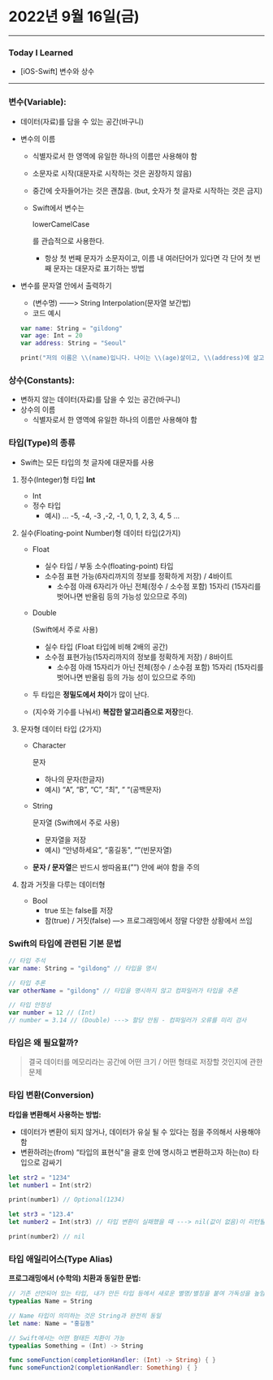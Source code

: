 # 2022년 9월 16일(금)

---

### Today I Learned

- [iOS-Swift] 변수와 상수 

---

### **변수(Variable):**

- 데이터(자료)를 담을 수 있는 공간(바구니)

- 변수의 이름

  - 식별자로서 한 영역에 유일한 하나의 이름만 사용해야 함

  - 소문자로 시작(대문자로 시작하는 것은 권장하지 않음)

  - 중간에 숫자들어가는 것은 괜찮음. (but, 숫자가 첫 글자로 시작하는 것은 금지)

  - Swift에서 변수는 

    lowerCamelCase

    를 관습적으로 사용한다.

    - 항상 첫 번째 문자가 소문자이고, 이름 내 여러단어가 있다면 각 단어 첫 번째 문자는 대문자로 표기하는 방법

- 변수를 문자열 안에서 출력하기

  - \(변수명) ——> String Interpolation(문자열 보간법)
  - 코드 예시

  ```swift
  var name: String = "gildong"
  var age: Int = 20 
  var address: String = "Seoul"
  
  print("저의 이름은 \\(name)입니다. 나이는 \\(age)살이고, \\(address)에 살고 있습니다") 
  ```

### **상수(Constants):**

- 변하지 않는 데이터(자료)를 담을 수 있는 공간(바구니)
- 상수의 이름
  - 식별자로서 한 영역에 유일한 하나의 이름만 사용해야 함

### 타입(Type)의 종류

- Swift는 모든 타입의 첫 글자에 대문자를 사용

1. 정수(Integer)형 타입 **Int**

   - Int
   - 정수 타입
     - 예시) … -5, -4, -3 ,-2, -1, 0, 1, 2, 3, 4, 5 …

2. 실수(Floating-point Number)형 데이터 타입(2가지)

   - Float

     - 실수 타입 / 부동 소수(floating-point)  타입
     - 소수점 표현 가능(6자리까지의 정보를 정확하게 저장) / 4바이트
       - 소수점 아래 6자리가 아닌 전체(정수 / 소수점 포함) 15자리 (15자리를 벗어나면 반올림 등의 가능성 있으므로 주의)

   - Double

      (Swift에서 주로 사용)

     - 실수 타입 (Float 타입에 비해 2배의 공간)
     - 소수점 표현가능(15자리까지의 정보를 정확하게 저장) / 8바이트
       - 소수점 아래 15자리가 아닌 전체(정수 / 소수점 포함) 15자리 (15자리를 벗어나면 반올림 등의 가능 성이 있으므로 주의)

   - 두 타입은 **정밀도에서 차이**가 많이 난다.

   - (지수와 기수를 나눠서) **복잡한 알고리즘으로 저장**한다.

3. 문자형 데이터 타입 (2가지)

   - Character

      문자

     - 하나의 문자(한글자)
     - 예시) “A”, “B”, “C”,  “최", “ “(공백문자)

   - String

      문자열 (Swift에서 주로 사용)

     - 문자열을 저장
     - 예시) “안녕하세요”, “홍길동", “”(빈문자열)

   - **문자 / 문자열**은 반드시 쌍따옴표(””) 안에 써야 함을 주의

4. 참과 거짓을 다루는 데이터형

   - Bool
     - true 또는 false를 저장
     - 참(true) / 거짓(false) —> 프로그래밍에서 정말 다양한 상황에서 쓰임

### Swift의 타입에 관련된 기본 문법

```swift
// 타입 주석 
var name: String = "gildong" // 타입을 명시 

// 타입 추론 
var otherName = "gildong" // 타입을 명시하지 않고 컴파일러가 타입을 추론 

// 타입 안정성 
var number = 12 // (Int)
// number = 3.14 // (Double) ---> 할당 안됨 - 컴파일러가 오류를 미리 검사 
```

### 타입은 왜 필요할까?

> 결국 데이터를 메모리라는 공간에 어떤 크기 / 어떤 형태로 저장할 것인지에 관한 문제

### 타입 변환(Conversion)

**타입을 변환해서 사용하는 방법:**

- 데이터가 변환이 되지 않거나, 데이터가 유실 될 수 있다는 점을 주의해서 사용해야 함
- 변환하려는(from) “타입의 표현식"을 괄호 안에 명시하고 변환하고자 하는(to) 타입으로 감싸기

```swift
let str2 = "1234"
let number1 = Int(str2)

print(number1) // Optional(1234)

let str3 = "123.4"
let number2 = Int(str3) // 타입 변환이 실패했을 때 ---> nil(값이 없음)이 리턴될 수 있다.

print(number2) // nil 
```

### 타입 애일리어스(Type Alias)

**프로그래밍에서 (수학의) 치환과 동일한 문법:**

```swift
// 기존 선언되어 있는 타입, 내가 만든 타입 등에서 새로운 별명/별칭을 붙여 가독성을 높임 
typealias Name = String

// Name 타입이 의미하는 것은 String과 완전히 동일
let name: Name = "홍길동"

// Swift에서는 어떤 형태든 치환이 가능 
typealias Something = (Int) -> String 

func someFunction(completionHandler: (Int) -> String) { }
func someFunction2(completionHandler: Something) { }
```